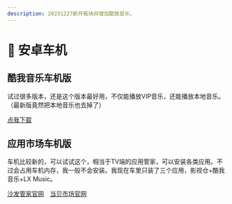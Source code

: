 ```yaml
---
description: 20231227新开板块并增加酷我音乐。
---
```


# 🚗 安卓车机

## 酷我音乐车机版

试过很多版本，还是这个版本最好用，不仅能播放VIP音乐，还能播放本地音乐。（最新版竟然把本地音乐也去掉了）

[点我下载](https://tansuo.lanzoub.com/iiQF10azbdgb)

## 应用市场车机版

车机比较新的，可以试试这个，相当于TV端的应用管家，可以安装各类应用。不过会占用车机内存，我一般不会安装。我现在车里只装了三个应用，影视仓+酷我音乐+LX Music。

[沙发管家官网](https://www.shafa.com/car)　[当贝市场官网](https://www.dangbei.com/chezai/)
